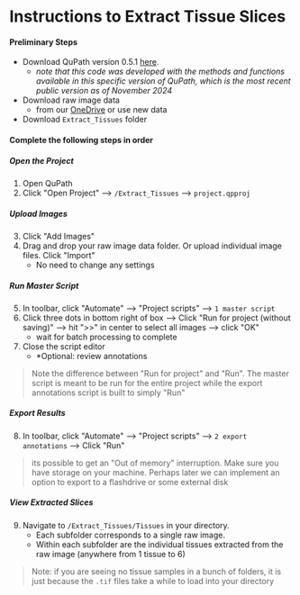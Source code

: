 # Instructions to Extract Tissue Slices

#### Preliminary Steps
- Download QuPath version 0.5.1 [here](https://qupath.github.io/).
    - *note that this code was developed with the methods and functions available in this specific version of QuPath, which is the most recent public version as of November 2024*
- Download raw image data 
	- from our [OneDrive](https://nuwildcat-my.sharepoint.com/personal/akl0407_ads_northwestern_edu/_layouts/15/onedrive.aspx?id=%2Fpersonal%2Fakl0407%5Fads%5Fnorthwestern%5Fedu%2FDocuments%2FSTAT390%2FData) or use new data
- Download `Extract_Tissues` folder

#### Complete the following steps in order
##### Open the Project
1. Open QuPath
2. Click "Open Project" --> `/Extract_Tissues` --> `project.qpproj`

##### Upload Images
3. Click "Add Images"
4. Drag and drop your raw image data folder. Or upload individual image files. Click "Import"
	- No need to change any settings

##### Run Master Script
5. In toolbar, click "Automate" --> "Project scripts" --> `1 master script` 
6. Click three dots in bottom right of box --> Click "Run for project (without saving)" --> hit ">>" in center to select all images --> click "OK"
	- wait for batch processing to complete
7. Close the script editor
	- *Optional: review annotations

>Note the difference between "Run for project" and "Run". The master script is meant to be run for the entire project while the export annotations script is built to simply "Run"

##### Export Results
8. In toolbar, click "Automate" --> "Project scripts" --> `2 export annotations` --> Click "Run"
> its possible to get an "Out of memory" interruption. Make sure you have storage on your machine. Perhaps later we can implement an option to export to a flashdrive or some external disk

##### View Extracted Slices
9. Navigate to `/Extract_Tissues/Tissues` in your directory. 
	- Each subfolder corresponds to a single raw image. 
	- Within each subfolder are the individual tissues extracted from the raw image (anywhere from 1 tissue to 6)
> Note: if you are seeing no tissue samples in a bunch of folders, it is just because the `.tif` files take a while to load into your directory
